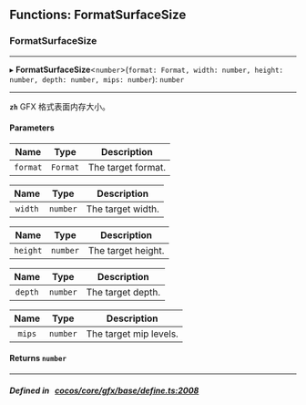 ## Functions: FormatSurfaceSize

### FormatSurfaceSize


___
▸ **FormatSurfaceSize**<`number`\>(`format: Format, width: number, height: number, depth: number, mips: number`): `number`
___



**`zh`** GFX 格式表面内存大小。



#### Parameters

| Name | Type | Description |
| :------: | :------: | :------: |
| `format` | `Format` | The target format.  |

| Name | Type | Description |
| :------: | :------: | :------: |
| `width` | `number` | The target width.  |

| Name | Type | Description |
| :------: | :------: | :------: |
| `height` | `number` | The target height.  |

| Name | Type | Description |
| :------: | :------: | :------: |
| `depth` | `number` | The target depth.  |

| Name | Type | Description |
| :------: | :------: | :------: |
| `mips` | `number` | The target mip levels.  |


#### Returns `number` 
___


##### Defined in &nbsp;   [cocos/core/gfx/base/define.ts:2008](https://github.com/cocos-creator/engine/blob/c7bf6b8a9/cocos/core/gfx/base/define.ts#L2008)&nbsp;
